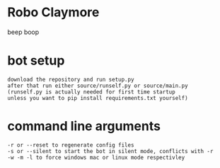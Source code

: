 # Robo Claymore
beep boop

# bot setup
```
download the repository and run setup.py
after that run either source/runself.py or source/main.py
(runself.py is actually needed for first time startup
unless you want to pip install requirements.txt yourself)
```
# command line arguments
```
-r or --reset to regenerate config files
-s or --silent to start the bot in silent mode, conflicts with -r
-w -m -l to force windows mac or linux mode respectivley
```
